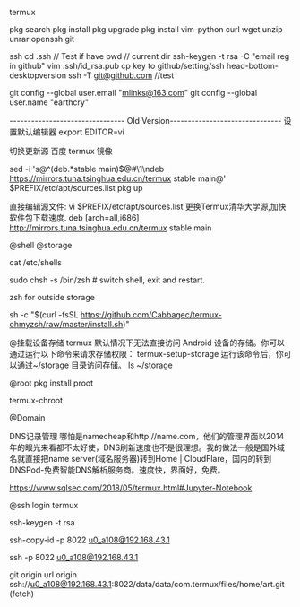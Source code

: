 
termux



pkg search
pkg install
pkg upgrade
pkg install vim-python
       curl wget unzip unrar 
       openssh git
       
ssh
cd .ssh // Test if have
pwd      // current dir
ssh-keygen -t rsa -C "email reg in github"
vim .ssh/id_rsa.pub
cp key to github/setting/ssh
head-bottom-desktopversion
ssh -T git@github.com  //test

git config --global user.email "mlinks@163.com"
git config --global user.name "earthcry"

-------------------------------- Old Version-------------------------------
设置默认编辑器
export EDITOR=vi

切换更新源
百度  termux 镜像

sed -i 's@^\(deb.*stable main\)$@#\1\ndeb https://mirrors.tuna.tsinghua.edu.cn/termux stable main@' $PREFIX/etc/apt/sources.list
pkg up


直接编辑源文件:
vi  $PREFIX/etc/apt/sources.list
更换Termux清华大学源,加快软件包下载速度.
deb [arch=all,i686] http://mirrors.tuna.tsinghua.edu.cn/termux stable main

@shell @storage

cat /etc/shells

sudo chsh -s /bin/zsh  # switch shell, exit and restart.

zsh for outside storage

sh -c "$(curl -fsSL https://github.com/Cabbagec/termux-ohmyzsh/raw/master/install.sh)"

@挂载设备存储
termux 默认情况下无法直接访问 Android 设备的存储。你可以通过运行以下命令来请求存储权限：
termux-setup-storage
运行该命令后，你可以通过~/storage 目录访问存储。
ls ~/storage


@root
pkg install proot

termux-chroot


@Domain

DNS记录管理
哪怕是namecheap和http://name.com，他们的管理界面以2014年的眼光来看都不太好使，DNS刷新速度也不是很理想。我的做法一般是国外域名就直接把name server(域名服务器)转到Home | CloudFlare，国内的转到DNSPod-免费智能DNS解析服务商。速度快，界面好，免费。

https://www.sqlsec.com/2018/05/termux.html#Jupyter-Notebook


@ssh login termux

ssh-keygen -t rsa

ssh-copy-id -p 8022 u0_a108@192.168.43.1

ssh -p 8022 u0_a108@192.168.43.1



git origin url
origin  ssh://u0_a108@192.168.43.1:8022/data/data/com.termux/files/home/art.git (fetch)

